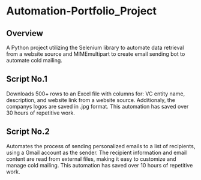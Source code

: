 # Automation-Portfolio_Project
## Overview
A Python project utilizing the Selenium library to automate data retrieval from a website source and MIMEmultipart to create email sending bot to automate cold mailing.

## Script No.1  
Downloads 500+ rows to an Excel file with columns for: VC entity name, description, and website link from a website source. Additionaly, the companys logos are saved in .jpg format. 
This automation has saved over 30 hours of repetitive work.

## Script No.2 
Automates the process of sending personalized emails to a list of recipients, using a Gmail account as the sender. The recipient information and email content are read from external files, making it easy to customize and manage cold mailing.
This automation has saved over 10 hours of repetitive work.
